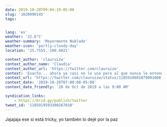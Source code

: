 ```yaml
---
date: 2019-10-20T09:04:19-05:00
slug: '1020090145'
tags:


lang: 'es'
weather: '22.6°C'
weather-summary: 'Mayormente Nublado'
weather-icon: 'partly-cloudy-day'
location: '25.7555,-100.4021'

context_author: 'clauruizw'
context_author_name: 'Claudia'
context_author_url: 'https://twitter.com/clauruizw'
context: 'Exacto... ahora ya casi no lo uso pero al que nunca le entendí fue al mentado Snapchat ‪<a href="https://twitter.com/hashtag/chavorucoProblems">#chavorucoProblems</a> 🤷🏻‍♀️'
context_url: 'https://twitter.com/clauruizw/status/1185918601079001088?s=12'
context_date: '2019-10-20T07:00:00-05:00'
context_date_friendly: '20 de Oct de 2019 a las 9:00 AM'

syndication_links:
    - https://brid.gy/publish/twitter
tweet_id: '1185919593300267010'
---
```

Jajajaja ese si está tricky, yo también lo dejé por la paz
